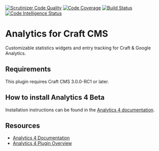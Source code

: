 [![Scrutinizer Code Quality](https://scrutinizer-ci.com/g/dukt/analytics/badges/quality-score.png?b=v4)](https://scrutinizer-ci.com/g/dukt/analytics/?branch=v4) [![Code Coverage](https://scrutinizer-ci.com/g/dukt/analytics/badges/coverage.png?b=v4)](https://scrutinizer-ci.com/g/dukt/analytics/?branch=v4) [![Build Status](https://scrutinizer-ci.com/g/dukt/analytics/badges/build.png?b=v4)](https://scrutinizer-ci.com/g/dukt/analytics/build-status/v4) [![Code Intelligence Status](https://scrutinizer-ci.com/g/dukt/analytics/badges/code-intelligence.svg?b=v4)](https://scrutinizer-ci.com/code-intelligence)

# Analytics for Craft CMS

Customizable statistics widgets and entry tracking for Craft & Google Analytics.

## Requirements

This plugin requires Craft CMS 3.0.0-RC1 or later.

## How to install Analytics 4 Beta

Installation instructions can be found in the [Analytics 4 documentation](https://github.com/dukt/analytics-docs/blob/v4/en/installation.md).

## Resources

- [Analytics 4 Documentation](https://github.com/dukt/analytics-docs)
- [Analytics 4 Plugin Overview](https://dukt.net/analytics)